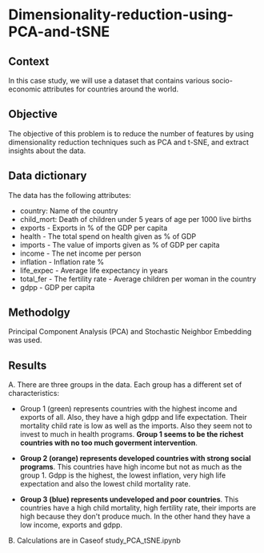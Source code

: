 # Dimensionality-reduction-using-PCA-and-tSNE

## Context ##

In this case study, we will use a dataset that contains various socio-economic attributes for countries around the world.  

## Objective ##

The objective of this problem is to reduce the number of features by using dimensionality reduction techniques such as PCA and t-SNE, and extract insights about the data.

## Data dictionary ##
The data has the following attributes:

- country: Name of the country
- child_mort: Death of children under 5 years of age per 1000 live births
- exports - Exports in % of the GDP per capita
- health - The total spend on health given as % of GDP
- imports - The value of imports given as % of GDP per capita
- income - The net income per person
- inflation - Inflation rate %
- life_expec - Average life expectancy in years
- total_fer - The fertility rate - Average children per woman in the country
- gdpp - GDP per capita

## Methodolgy
Principal Component Analysis (PCA) and Stochastic Neighbor Embedding was used.

## Results
A. There are three groups in the data. Each group has a different set of characteristics:

- Group 1 (green) represents countries with the highest income and exports of all. Also, they have a high gdpp and life expectation. Their mortality child rate is low as well as the imports. Also they seem not to invest to much in health programs. **Group 1 seems to be the richest countries with no too much goverment intervention**.

- **Group 2 (orange) represents developed countries with strong social programs**. This countries have high income but not as much as the group 1. Gdpp is the highest, the lowest inflation, very high life expectation and also the lowest child mortality rate.  

- **Group 3 (blue) represents undeveloped and poor countries**. This countries have a high child mortality, high fertility rate, their imports are high because they don't produce much. In the other hand they have a low income, exports and gdpp.

B. Calculations are in Caseof study_PCA_tSNE.ipynb

